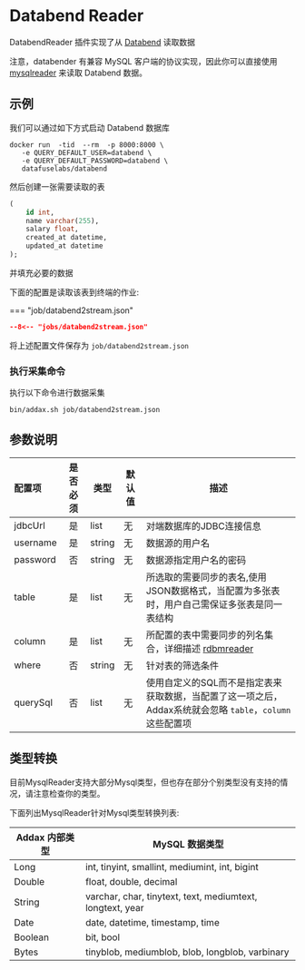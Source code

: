 # Databend Reader

DatabendReader 插件实现了从 [Databend](https://databend.rs) 读取数据

注意，databender 有兼容 MySQL 客户端的协议实现，因此你可以直接使用 [mysqlreader](../mysqlreader) 来读取 Databend 数据。
## 示例

我们可以通过如下方式启动 Databend 数据库

```shell
docker run  -tid  --rm  -p 8000:8000 \
   -e QUERY_DEFAULT_USER=databend \
   -e QUERY_DEFAULT_PASSWORD=databend \
   datafuselabs/databend
```

然后创建一张需要读取的表

```sql
(
	id int,
	name varchar(255),
	salary float,
	created_at datetime,
	updated_at datetime
);
```

并填充必要的数据


下面的配置是读取该表到终端的作业:

=== "job/databend2stream.json"

  ```json
  --8<-- "jobs/databend2stream.json"
  ```

将上述配置文件保存为   `job/databend2stream.json`

### 执行采集命令

执行以下命令进行数据采集

```shell
bin/addax.sh job/databend2stream.json
```

## 参数说明

| 配置项          | 是否必须 | 类型       | 默认值 |         描述   |
| :-------------- | :------: | ------ |------------- |--------------|
| jdbcUrl         |    是    | list | 无     | 对端数据库的JDBC连接信息 |
| username        |    是    | string | 无     | 数据源的用户名 |
| password        |    否    | string | 无     | 数据源指定用户名的密码 |
| table           |    是    | list | 无     | 所选取的需要同步的表名,使用JSON数据格式，当配置为多张表时，用户自己需保证多张表是同一表结构 |
| column          |    是    | list | 无     |  所配置的表中需要同步的列名集合，详细描述 [rdbmreader](../rdbmsreader) |
| where           |    否    | string | 无     | 针对表的筛选条件 |
| querySql        |    否    | list | 无     | 使用自定义的SQL而不是指定表来获取数据，当配置了这一项之后，Addax系统就会忽略 `table`，`column`这些配置项 |


## 类型转换

目前MysqlReader支持大部分Mysql类型，但也存在部分个别类型没有支持的情况，请注意检查你的类型。

下面列出MysqlReader针对Mysql类型转换列表:

| Addax 内部类型| MySQL 数据类型    |
| -------- | -----  |
| Long     |int, tinyint, smallint, mediumint, int, bigint|
| Double   |float, double, decimal|
| String   |varchar, char, tinytext, text, mediumtext, longtext, year   |
| Date     |date, datetime, timestamp, time    |
| Boolean  |bit, bool   |
| Bytes    |tinyblob, mediumblob, blob, longblob, varbinary    |

